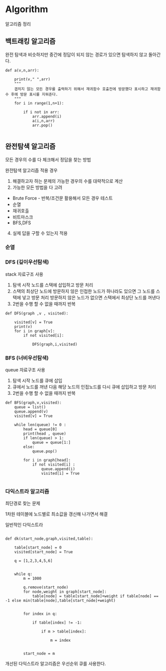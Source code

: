 # Algorithm
알고리즘 정리

## 백트래킹 알고리즘

완전 탐색과 비슷하지만 중간에 정답이 되지 않는 경로가 있으면 탐색하지 않고 돌아간다.

```
def a(v,n,arr):

    print(v," ",arr)
    """ 
    겹치지 않는 모든 경우를 출력하기 위해서 재귀함수 호출전에 방문했다 표시하고 재귀함수 후에 방문 표시를 지워준다.
    """
    for i in range(1,n+1):
        
        if i not in arr:
            arr.append(i)
            a(i,n,arr)
            arr.pop()
        
```

## 완전탐색 알고리즘

모든 경우의 수를 다 체크해서 정답을 찾는 방법

완전탐색 알고리즘 적용 경우

1. 해결하고자 하는 문제의 가능한 경우의 수를 대략적으로 계산
2. 가능한 모든 방법을 다 고려
- Brute Force - 반복/조건문 활용해서 모든 경우 테스트
- 순열
- 재귀호출
- 비트마스크
- BFS,DFS

4. 실제 답을 구할 수 있는지 적용

### 순열 

### DFS (깊이우선탐색)

stack 자료구조 사용

1. 탐색 시작 노드를 스택에 삽입하고 방문 처리
2. 스택의 최상단 노드에 방문하지 않은 인접한 노드가 하나라도 있으면 그 노드를 스택에 넣고 방문 처리
   방문하지 않은 노드가 없으면 스택에서 최상단 노드를 꺼낸다
3. 2번을 수행 할 수 없을 때까지 반복

```
def DFS(graph ,v , visited):
    
    visited[v] = True
    print(v)
    for i in graph[v]:
        if not visited[i]:
            
            DFS(graph,i,visited)
```

### BFS (너비우선탐색)

queue 자료구조 사용

1. 탐색 시작 노드를 큐에 삽입
2. 큐에서 노드를 꺼낸 다음 해당 노드의 인접노드를 다시 큐에 삽입하고 방문 처리
3. 2번을 수행 할 수 없을 때까지 반복

```
def BFS(graph,v,visited):
    queue = list()
    queue.append(v)
    visited[v] = True
    
    while len(queue) != 0 : 
        head = queue[0]
        print(head , queue)
        if len(queue) > 1:
            queue = queue[1:]
        else:
            queue.pop()
   
        for i in graph[head]:
            if not visited[i] :
                queue.append(i)
                visited[i] = True
        
```

### 다익스트라 알고리즘 

최단경로 찾는 문제

1차원 테이블에 노드별로 최소값을 갱신해 나가면서 해결

일반적인 다익스트라
```

def dk(start_node,graph,visited,table):
    
    table[start_node] = 0
    visited[start_node] = True
    
    q = [1,2,3,4,5,6]
    
    
    while q:
        m = 1000
        
        q.remove(start_node)
        for node,weight in graph[start_node]:
            table[node] = table[start_node]+weight if table[node] == -1 else min(table[node],table[start_node]+weight)
            
        
        for index in q:
            
            if table[index] != -1:
                
                if m > table[index]:
                    
                    m = index
                    
        
        start_node = m
```

개선된 다익스트라 알고리즘은 우선순위 큐를 사용한다.
